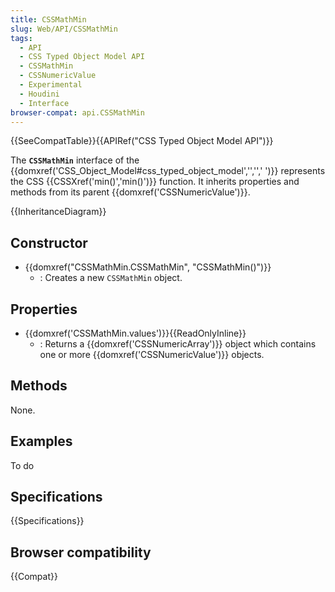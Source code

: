 ```yaml
---
title: CSSMathMin
slug: Web/API/CSSMathMin
tags:
  - API
  - CSS Typed Object Model API
  - CSSMathMin
  - CSSNumericValue
  - Experimental
  - Houdini
  - Interface
browser-compat: api.CSSMathMin
---
```

{{SeeCompatTable}}{{APIRef("CSS Typed Object Model API")}}

The **`CSSMathMin`** interface of the {{domxref('CSS_Object_Model#css_typed_object_model','','',' ')}} represents the CSS {{CSSXref('min()','min()')}} function.  It inherits properties and methods from its parent {{domxref('CSSNumericValue')}}.

{{InheritanceDiagram}}

## Constructor

- {{domxref("CSSMathMin.CSSMathMin", "CSSMathMin()")}}
  - : Creates a new `CSSMathMin` object.

## Properties

- {{domxref('CSSMathMin.values')}}{{ReadOnlyInline}}
  - : Returns a {{domxref('CSSNumericArray')}} object which contains one or more {{domxref('CSSNumericValue')}} objects.

## Methods

None.

## Examples

To do

## Specifications

{{Specifications}}

## Browser compatibility

{{Compat}}
